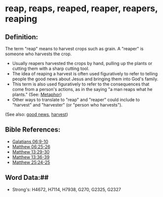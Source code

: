 # reap, reaps, reaped, reaper, reapers, reaping #

## Definition: ##

The term  "reap" means to harvest crops such as grain. A "reaper" is someone who harvests the crop.

* Usually reapers harvested the crops by hand, pulling up the plants or cutting them with a sharp cutting tool.
* The idea of reaping a harvest is often used figuratively to refer to telling people the good news about Jesus and bringing them into God's family.
* This term is also used figuratively to refer to the consequences that come from a person's actions, as in the saying "a man reaps what he plants."  (See: [Metaphor](rc://en/ta/man/translate/figs-metaphor))
* Other ways to translate to "reap" and "reaper" could include to "harvest" and "harvester" (or "person who harvests"). 

(See also: [good news](../kt/goodnews.md), [harvest](harvest.md))

## Bible References: ##

* [Galatians 06:9-10](rc://en/tn/help/gal/06/09)
* [Matthew 06:25-26](rc://en/tn/help/mat/06/25)
* [Matthew 13:29-30](rc://en/tn/help/mat/13/29)
* [Matthew 13:36-39](rc://en/tn/help/mat/13/36)
* [Matthew 25:24-25](rc://en/tn/help/mat/25/24)

## Word Data:##

* Strong's: H4672, H7114, H7938, G270, G2325, G2327
